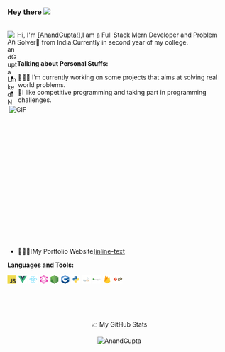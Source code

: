 ### Hey there <img src="https://media.giphy.com/media/hvRJCLFzcasrR4ia7z/giphy.gif" width="25px">

<br />

<a href="https://www.linkedin.com/in/anand-gupta-25a800193/">
  <img align="left" alt="AnandGupta LinkedIN" width="22px" src="https://raw.githubusercontent.com/peterthehan/peterthehan/master/assets/linkedin.svg" />
</a>
Hi, I'm <a href="https://anand-gupta.netlify.app/">[AnandGupta!]</a>,I am a Full Stack Mern Developer and Problem Solver🚀 from India.Currently in second year of my college.
<br>
<br/>
<img align="right" alt="GIF" src="https://camo.githubusercontent.com/7209c12fa700f3f89c60f29b8cdc3dce27b1239e592fd36a3d3411e75746feb2/68747470733a2f2f692e696d6775722e636f6d2f4f544b674453742e676966" width="500" height="320" />
  
**Talking about Personal Stuffs:**
- 👨🏽‍💻 I’m currently working on some projects that aims at solving real world problems.
- 🌱I like competitive programming and taking part in programming challenges.
- 👨🏽‍💻[My Portfolio Website][inline-text](https://anand-gupta.netlify.app/)

**Languages and Tools:**  

<code><img height="20" src="https://raw.githubusercontent.com/github/explore/80688e429a7d4ef2fca1e82350fe8e3517d3494d/topics/javascript/javascript.png"></code>
<code><img height="20" src="https://raw.githubusercontent.com/github/explore/80688e429a7d4ef2fca1e82350fe8e3517d3494d/topics/vue/vue.png"></code>
<code><img height="20" src="https://raw.githubusercontent.com/github/explore/80688e429a7d4ef2fca1e82350fe8e3517d3494d/topics/react/react.png"></code>
<code><img height="20" src="https://raw.githubusercontent.com/github/explore/5c058a388828bb5fde0bcafd4bc867b5bb3f26f3/topics/graphql/graphql.png"></code>
<code><img height="20" src="https://raw.githubusercontent.com/github/explore/80688e429a7d4ef2fca1e82350fe8e3517d3494d/topics/nodejs/nodejs.png"></code>
<code><img height="20" src="https://raw.githubusercontent.com/github/explore/80688e429a7d4ef2fca1e82350fe8e3517d3494d/topics/cpp/cpp.png"></code>
<code><img height="20" src="https://raw.githubusercontent.com/github/explore/80688e429a7d4ef2fca1e82350fe8e3517d3494d/topics/python/python.png"></code>
<code><img height="20" src="https://raw.githubusercontent.com/github/explore/80688e429a7d4ef2fca1e82350fe8e3517d3494d/topics/mysql/mysql.png"></code>
<code><img height="20" src="https://raw.githubusercontent.com/github/explore/80688e429a7d4ef2fca1e82350fe8e3517d3494d/topics/mongodb/mongodb.png"></code>
<code><img height="20" src="https://raw.githubusercontent.com/github/explore/80688e429a7d4ef2fca1e82350fe8e3517d3494d/topics/firebase/firebase.png"></code>
<code><img height="20" src="https://raw.githubusercontent.com/github/explore/80688e429a7d4ef2fca1e82350fe8e3517d3494d/topics/git/git.png"></code>




<br/>
<br/>
<br/>

<p align="center">📈 My GitHub Stats</p>

<p align="center"> <img src="https://github-readme-stats.vercel.app/api?username=Aanandgupta&show_icons=true&theme=gotham" alt="AnandGupta" />


